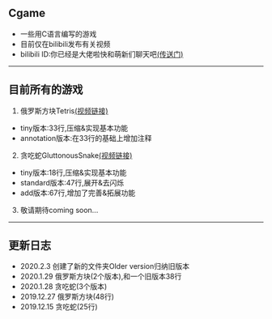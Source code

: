 ## Cgame
* 一些用C语言编写的游戏
* 目前仅在bilibili发布有关视频
* bilibili ID:你已经是大佬啦快和萌新们聊天吧[(传送门)](https://space.bilibili.com/345058248)
* * *
## 目前所有的游戏
1. 俄罗斯方块Tetris[(视频链接)](https://www.bilibili.com/video/av85632867/)
*  tiny版本:33行,压缩&实现基本功能
*  annotation版本:在33行的基础上增加注释
2. 贪吃蛇GluttonousSnake[(视频链接)](https://www.bilibili.com/video/av85378627/)
*  tiny版本:18行,压缩&实现基本功能
*  standard版本:47行,展开&去闪烁
*  add版本:67行,增加了完善&拓展功能
3. 敬请期待coming soon...
* * *
## 更新日志
* 2020.2.3 创建了新的文件夹Older version归纳旧版本
* 2020.1.29 俄罗斯方块(2个版本),和一个旧版本38行
* 2020.1.28 贪吃蛇(3个版本)
* 2019.12.27 俄罗斯方块(48行)
* 2019.12.15 贪吃蛇(25行)
